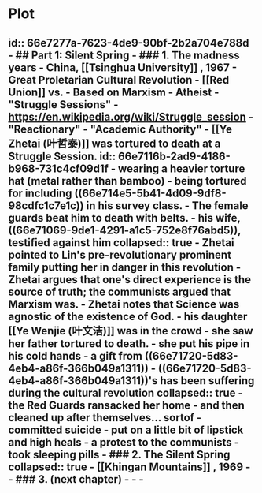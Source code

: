 # Plot
id:: 66e7277a-7623-4de9-90bf-2b2a704e788d
	- ## Part 1: Silent Spring
		- ### 1. The madness years
			- China, [[Tsinghua University]] , 1967
			- Great Proletarian Cultural Revolution
				- [[Red Union]] vs.
				- Based on Marxism
					- Atheist
				- "Struggle Sessions"
					- https://en.wikipedia.org/wiki/Struggle_session
				- "Reactionary"
					- "Academic Authority"
			- [[Ye Zhetai (叶哲泰)]] was tortured to death at a Struggle Session.
			  id:: 66e7116b-2ad9-4186-b968-731c4cf09d1f
				- wearing a heavier torture hat (metal rather than bamboo)
				- being tortured for including ((66e714e5-5b41-4d09-9df8-98cdfc1c7e1c)) in his survey class.
				- The female guards beat him to death with belts.
				- his wife, ((66e71069-9de1-4291-a1c5-752e8f76abd5)), testified against him
				  collapsed:: true
					- Zhetai pointed to Lin's pre-revolutionary prominent family putting her in danger in this revolution
					- Zhetai argues that one's direct experience is the source of truth; the communists argued that Marxism was.
					- Zhetai notes that Science was agnostic of the existence of God.
				- his daughter [[Ye Wenjie (叶文洁)]] was in the crowd
					- she saw her father tortured to death.
					- she put his pipe in his cold hands
						- a gift from ((66e71720-5d83-4eb4-a86f-366b049a1311))
			- ((66e71720-5d83-4eb4-a86f-366b049a1311))'s has been suffering during the cultural revolution
			  collapsed:: true
				- the Red Guards ransacked her home
					- and then cleaned up after themselves... sortof
				- committed suicide
					- put on a little bit of lipstick and high heals
						- a protest to the communists
					- took sleeping pills
		- ### 2. The Silent Spring
		  collapsed:: true
			- [[Khingan Mountains]] , 1969
			-
		- ### 3. (next chapter)
			-
			-
			-
-
